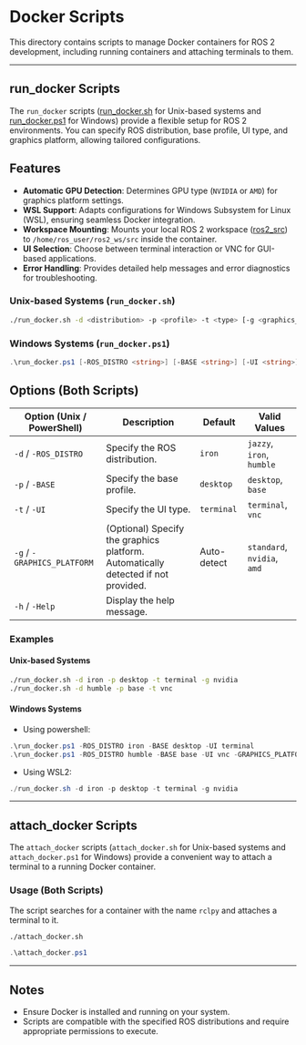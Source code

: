 # Docker Scripts

This directory contains scripts to manage Docker containers for ROS 2 development, including running containers and attaching terminals to them.

---

## run_docker Scripts

The `run_docker` scripts ([run_docker.sh](./run_docker.sh) for Unix-based systems and [run_docker.ps1](./run_docker.ps1) for Windows) provide a flexible setup for ROS 2 environments. You can specify ROS distribution, base profile, UI type, and graphics platform, allowing tailored configurations.

## Features

- **Automatic GPU Detection**: Determines GPU type (`NVIDIA` or `AMD`) for graphics platform settings.
- **WSL Support**: Adapts configurations for Windows Subsystem for Linux (WSL), ensuring seamless Docker integration.
- **Workspace Mounting**: Mounts your local ROS 2 workspace ([ros2_src](../ros2_src/)) to `/home/ros_user/ros2_ws/src` inside the container.
- **UI Selection**: Choose between terminal interaction or VNC for GUI-based applications.
- **Error Handling**: Provides detailed help messages and error diagnostics for troubleshooting.


### Unix-based Systems (`run_docker.sh`)

```bash
./run_docker.sh -d <distribution> -p <profile> -t <type> [-g <graphics_platform>] [-h]
```

### Windows Systems (`run_docker.ps1`)

```powershell
.\run_docker.ps1 [-ROS_DISTRO <string>] [-BASE <string>] [-UI <string>] [-GRAPHICS_PLATFORM <string>] [-Help]
```

## Options (Both Scripts)

| Option (Unix / PowerShell) | Description                                                                                   | Default   | Valid Values          |
|-------------------------|--------------------------------------------------------------------------------------------------|-----------|-----------------------|
| `-d` / `-ROS_DISTRO`    | Specify the ROS distribution.                                                                    | `iron`    | `jazzy`, `iron`, `humble` |
| `-p` / `-BASE`          | Specify the base profile.                                                                        | `desktop` | `desktop`, `base`     |
| `-t` / `-UI`            | Specify the UI type.                                                                             | `terminal`| `terminal`, `vnc`     |
| `-g` / `-GRAPHICS_PLATFORM` | (Optional) Specify the graphics platform. Automatically detected if not provided.            | Auto-detect | `standard`, `nvidia`, `amd` |
| `-h` / `-Help`          | Display the help message.                                                                        |           |                       |


### Examples

#### Unix-based Systems

```bash
./run_docker.sh -d iron -p desktop -t terminal -g nvidia
./run_docker.sh -d humble -p base -t vnc
```

#### Windows Systems

* Using powershell:

```powershell
.\run_docker.ps1 -ROS_DISTRO iron -BASE desktop -UI terminal
.\run_docker.ps1 -ROS_DISTRO humble -BASE base -UI vnc -GRAPHICS_PLATFORM nvidia
```

* Using WSL2:
    
```powershell
./run_docker.sh -d iron -p desktop -t terminal -g nvidia
```

---

## attach_docker Scripts

The `attach_docker` scripts (`attach_docker.sh` for Unix-based systems and `attach_docker.ps1` for Windows) provide a convenient way to attach a terminal to a running Docker container.

### Usage (Both Scripts)

The script searches for a container with the name `rclpy` and attaches a terminal to it.

```bash
./attach_docker.sh
```

```powershell
.\attach_docker.ps1
```


---

## Notes

- Ensure Docker is installed and running on your system.
- Scripts are compatible with the specified ROS distributions and require appropriate permissions to execute.

